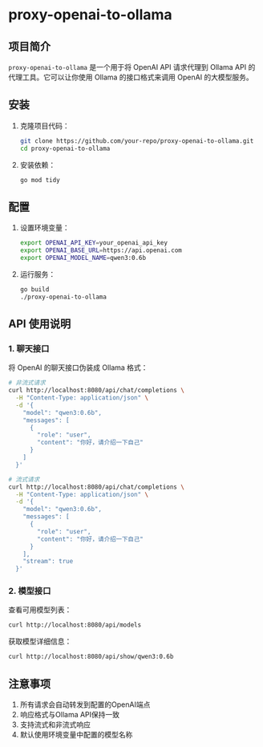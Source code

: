 # proxy-openai-to-ollama

## 项目简介
`proxy-openai-to-ollama` 是一个用于将 OpenAI API 请求代理到 Ollama API 的代理工具。它可以让你使用 Ollama 的接口格式来调用 OpenAI 的大模型服务。

## 安装
1. 克隆项目代码：
   ```sh
   git clone https://github.com/your-repo/proxy-openai-to-ollama.git
   cd proxy-openai-to-ollama
   ```

2. 安装依赖：
   ```sh
   go mod tidy
   ```

## 配置
1. 设置环境变量：
   ```sh
   export OPENAI_API_KEY=your_openai_api_key
   export OPENAI_BASE_URL=https://api.openai.com
   export OPENAI_MODEL_NAME=qwen3:0.6b
   ```

2. 运行服务：
   ```sh
   go build
   ./proxy-openai-to-ollama
   ```

## API 使用说明

### 1. 聊天接口
将 OpenAI 的聊天接口伪装成 Ollama 格式：

```sh
# 非流式请求
curl http://localhost:8080/api/chat/completions \
  -H "Content-Type: application/json" \
  -d '{
    "model": "qwen3:0.6b",
    "messages": [
      {
        "role": "user",
        "content": "你好，请介绍一下自己"
      }
    ]
  }'

# 流式请求
curl http://localhost:8080/api/chat/completions \
  -H "Content-Type: application/json" \
  -d '{
    "model": "qwen3:0.6b",
    "messages": [
      {
        "role": "user",
        "content": "你好，请介绍一下自己"
      }
    ],
    "stream": true
  }'
```

### 2. 模型接口
查看可用模型列表：
```sh
curl http://localhost:8080/api/models
```

获取模型详细信息：
```sh
curl http://localhost:8080/api/show/qwen3:0.6b
```

## 注意事项
1. 所有请求会自动转发到配置的OpenAI端点
2. 响应格式与Ollama API保持一致
3. 支持流式和非流式响应
4. 默认使用环境变量中配置的模型名称

